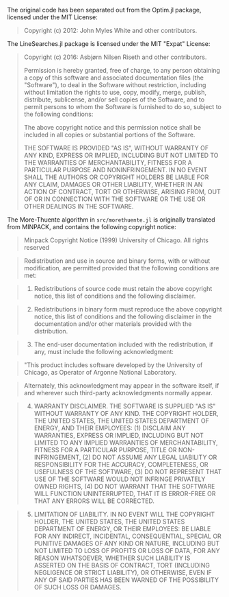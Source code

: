 The original code has been separated out from the Optim.jl package,
licensed under the MIT License:
> Copyright (c) 2012: John Myles White and other contributors.

The LineSearches.jl package is licensed under the MIT "Expat" License:

> Copyright (c) 2016: Asbjørn Nilsen Riseth and other contributors.
>
> Permission is hereby granted, free of charge, to any person obtaining
> a copy of this software and associated documentation files (the
> "Software"), to deal in the Software without restriction, including
> without limitation the rights to use, copy, modify, merge, publish,
> distribute, sublicense, and/or sell copies of the Software, and to
> permit persons to whom the Software is furnished to do so, subject to
> the following conditions:
>
> The above copyright notice and this permission notice shall be
> included in all copies or substantial portions of the Software.
>
> THE SOFTWARE IS PROVIDED "AS IS", WITHOUT WARRANTY OF ANY KIND,
> EXPRESS OR IMPLIED, INCLUDING BUT NOT LIMITED TO THE WARRANTIES OF
> MERCHANTABILITY, FITNESS FOR A PARTICULAR PURPOSE AND NONINFRINGEMENT.
> IN NO EVENT SHALL THE AUTHORS OR COPYRIGHT HOLDERS BE LIABLE FOR ANY
> CLAIM, DAMAGES OR OTHER LIABILITY, WHETHER IN AN ACTION OF CONTRACT,
> TORT OR OTHERWISE, ARISING FROM, OUT OF OR IN CONNECTION WITH THE
> SOFTWARE OR THE USE OR OTHER DEALINGS IN THE SOFTWARE.

The More-Thuente algorithm in `src/morethuente.jl` is originally translated from MINPACK, and contains the following copyright notice:

> Minpack Copyright Notice (1999) University of Chicago.  All rights reserved

> Redistribution and use in source and binary forms, with or
> without modification, are permitted provided that the
> following conditions are met:

> 1. Redistributions of source code must retain the above
> copyright notice, this list of conditions and the following
> disclaimer.

> 2. Redistributions in binary form must reproduce the above
> copyright notice, this list of conditions and the following
> disclaimer in the documentation and/or other materials
> provided with the distribution.

> 3. The end-user documentation included with the
> redistribution, if any, must include the following
> acknowledgment:

>    "This product includes software developed by the
>    University of Chicago, as Operator of Argonne National
>    Laboratory.

> Alternately, this acknowledgment may appear in the software
> itself, if and wherever such third-party acknowledgments
> normally appear.

> 4. WARRANTY DISCLAIMER. THE SOFTWARE IS SUPPLIED "AS IS"
> WITHOUT WARRANTY OF ANY KIND. THE COPYRIGHT HOLDER, THE
> UNITED STATES, THE UNITED STATES DEPARTMENT OF ENERGY, AND
> THEIR EMPLOYEES: (1) DISCLAIM ANY WARRANTIES, EXPRESS OR
> IMPLIED, INCLUDING BUT NOT LIMITED TO ANY IMPLIED WARRANTIES
> OF MERCHANTABILITY, FITNESS FOR A PARTICULAR PURPOSE, TITLE
> OR NON-INFRINGEMENT, (2) DO NOT ASSUME ANY LEGAL LIABILITY
> OR RESPONSIBILITY FOR THE ACCURACY, COMPLETENESS, OR
> USEFULNESS OF THE SOFTWARE, (3) DO NOT REPRESENT THAT USE OF
> THE SOFTWARE WOULD NOT INFRINGE PRIVATELY OWNED RIGHTS, (4)
> DO NOT WARRANT THAT THE SOFTWARE WILL FUNCTION
> UNINTERRUPTED, THAT IT IS ERROR-FREE OR THAT ANY ERRORS WILL
> BE CORRECTED.

> 5. LIMITATION OF LIABILITY. IN NO EVENT WILL THE COPYRIGHT
> HOLDER, THE UNITED STATES, THE UNITED STATES DEPARTMENT OF
> ENERGY, OR THEIR EMPLOYEES: BE LIABLE FOR ANY INDIRECT,
> INCIDENTAL, CONSEQUENTIAL, SPECIAL OR PUNITIVE DAMAGES OF
> ANY KIND OR NATURE, INCLUDING BUT NOT LIMITED TO LOSS OF
> PROFITS OR LOSS OF DATA, FOR ANY REASON WHATSOEVER, WHETHER
> SUCH LIABILITY IS ASSERTED ON THE BASIS OF CONTRACT, TORT
> (INCLUDING NEGLIGENCE OR STRICT LIABILITY), OR OTHERWISE,
> EVEN IF ANY OF SAID PARTIES HAS BEEN WARNED OF THE
> POSSIBILITY OF SUCH LOSS OR DAMAGES.
